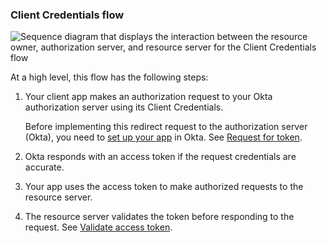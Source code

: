 ### Client Credentials flow

<div class="three-quarter">

   ![Sequence diagram that displays the interaction between the resource owner, authorization server, and resource server for the Client Credentials flow](/img/authorization/oauth-client-creds-grant-flow.png)

   <!--
      Source image: https://www.figma.com/file/YH5Zhzp66kGCglrXQUag2E/%F0%9F%93%8A-Updated-Diagrams-for-Dev-Docs?type=design&node-id=4133%3A43887&mode=design&t=Me7qqw8odOmrLh6K-1
      oauth-client-creds-grant-flow
   -->

</div>

<!-- Source for image. Generated using http://www.plantuml.com/plantuml/uml/

@startuml
skinparam monochrome true
participant "Client + Resource Owner" as client
participant "Authorization Server (Okta)" as okta
participant "Resource Server (Your App)" as app

autonumber "<b>#."
client -> okta: Access token request to /token
okta -> client: Access token response
client -> app: Request with access token
app -> client: Response
@enduml

-->

At a high level, this flow has the following steps:

1. Your client app makes an authorization request to your Okta authorization server using its Client Credentials.

    Before implementing this redirect request to the authorization server (Okta), you need to [set up your app](#set-up-your-app) in Okta. See [Request for token](#request-for-token).

1. Okta responds with an access token if the request credentials are accurate.
1. Your app uses the access token to make authorized requests to the resource server.
1. The resource server validates the token before responding to the request. See [Validate access token](#validate-access-token).
